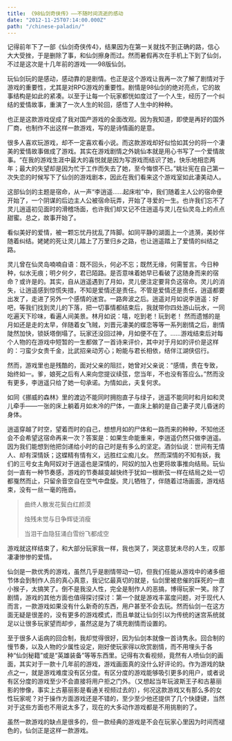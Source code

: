 ```yaml
---
title: 《98仙剑奇侠传》——不随时间流逝的感动
date: "2012-11-25T07:14:00.000Z"
path: "/chinese-paladin/"
---
```

记得前年下了一部《仙剑奇侠传4》，结果因为在第一关就找不到正确的路，信心大大受挫，于是删除了事，和仙剑擦身而过。然而暑假再次在手机上下到了仙剑，不过是这次是十几年前的游戏——98版仙剑。

玩仙剑玩的是感动，感动靠的是剧情。也正是这个游戏让我再一次了解了剧情对于游戏的重要性，尤其是对RPG游戏的重要性。剧情是98仙剑的绝对亮点，它的故事结构是如此的紧凑。以至于让每一个玩家都恍如度过了一个人生，经历了一个纠结的爱情故事，重演了一次人生的轮回，感悟了人生中的种种。

也正是这款游戏促成了我对国产游戏的全面改观。因为我知道，即使是再好的国外厂商，也制作不出这样一款游戏，写的是诗情画的是意。

很多人喜欢玩游戏，却不一定喜欢看小说。而这款游戏却好似恰如其分的将一个凄美的爱情故事做成了游戏。其实在游戏剧情之外姚仙本就是用心书写了一个爱情故事。“在我的游戏生涯中最大的喜悦就是因为写游戏而结识了她，快乐地相恋两年；最大的失望却是因为忙于工作而失去了她，至今悔恨不已。”姚壮宪在自己第一次失恋的时候写下了仙剑的游戏剧本，因此在我们看来这个游戏室如此凄美动人。

这部仙剑的主题是宿命，从一声“李逍遥……起床啦”中，我们随着主人公的宿命便开始了，一个阴谋的后边主人公被宿命玩弄，开始了寻爱的一生。也许我们忘不了灵儿逍遥初见面时的滑稽场面，也许我们却又记不住逍遥与灵儿在仙灵岛上的点点甜蜜。总之，故事开始了。

看似美好的爱情，被一颗忘忧丹扰乱了阵脚。如同平静的湖面上一个涟漪，美妙伴随着纠结。姥姥的死让灵儿踏上了万里归乡之路，也让逍遥踏上了爱情的纠结之路。

灵儿曾在仙灵岛喃喃自语：既不回头，何必不忘；既然无缘，何需誓言。今日种种，似水无痕；明夕何夕，君已陌路。是否意味着她早已看破了这随身而来的宿命？或许是的。其实，自从逍遥遇到了月如，灵儿便注定要背负这宿命。灵儿的消失，让逍遥感到惊慌失措，不知是爱情还是责任。不管是爱情还是责任，逍遥都要出发了，走进了另外一个感情的迷宫。一路奔波之后。逍遥对月如说李逍遥：好吧，等我们找到灵儿的下落，把一切事情都结束后，我就带你四处游山玩水，一同吃遍天下珍味，看遍人间美景。林月如说：嘻，吃到老！玩到老！ 然而遗憾的是月如还是走的太早，伴随着女飞贼，刘晋元凄美的蝶恋等等一系列剧情之后，剧情陡然加快，锁妖塔倒塌了。玩家还没回过神，月如便不在了。……游戏结束后对每个人物的在游戏中短暂的一生都做了一首诗来评价，其中对于月如的评价是这样的：刁蛮少女贵千金，比武招亲动芳心；盼能与君长相依，结伴江湖侠侣行。

然而，游戏里也是残酷的，面对父亲的阻拦，她曾对父亲说：“感情，贵在专致，始终如一。爹，娘死之后有人来向您提议续弦，您当年，不也没有答应么。”然而没有更多，李逍遥只给了她一句承诺。为情如此，夫复何求。

如同《挪威的森林》里的渡边不能同时拥抱直子与绿子，逍遥不能同时和月如和灵儿牵手——一张的床上躺着月如未冷的尸体，一直床上躺的是自己妻子灵儿昏迷的身体。

逍遥穿越了时空，望着而时的自己，想想月如的尸体和一路而来的种种，不知他还会不会希望这宿命再来一次？答案是：如果生命能重来，李逍遥仍然只做李逍遥。因为我们能想到他把剑递给小时的自己时是有多么的坚定。酒剑仙说：世间有无情人、却有深情妖；这蝶精有情有义，远胜红尘痴儿女。 然而深情的不知有妖，我们的三号女主角阿奴对于逍遥也是深情的，阿奴的加入也更将故事推向结局。玩仙剑一直有一种节奏感，游戏的节奏越变越快终于犹如一根断弦一样在结局之处一切都戛然而止，只留余音空自在空气中盘旋。灵儿牺牲了，伴随着过场画面，游戏结束，没有一丝一毫的拖沓。 

> 曲终人散发花鬓白红颜漠
>
> 烛残未觉与日争辉徒消瘦
>
> 当泪干血隐狂涌白雪纷飞都成空 

游戏就这样结束了，和大部分玩家我一样，我也哭了，哭这意犹未尽的人生，叹那凄凄惨惨的爱情。

仙剑是一款优秀的游戏，虽然几乎是剧情带动一切，但我们任能从游戏中的诸多细节体会到制作人员的真心真意，我记忆最真切的就是，仙剑里被悲催的踩死的一直小猴子，太搞笑了。倒不是我没人性，完全是制作人的恶搞，博得玩家一笑。除了剧情，游戏的其他方面也值得探讨探讨：第一个就是游戏丰富度问题，对于现代人而言，一款游戏如果没有什么新奇的东西，用户甚至不会去玩。然而仙剑一在这方面无疑是很差的，没有更多的游戏模式，而且单就让仙剑引以为传统的迷宫系统就足以让很多玩家望而却步，虽然这是为了填充剧情而设置的。

至于很多人诟病的回合制，我却觉得很好，因为仙剑本就像一首诗隽永。回合制的慢节奏，以及人物的少属性设定，刚好使玩家得以欣赏剧情，而不用埋头于各种“仙剑秘籍”或是“英雄装备”等等东西里。记得有次看视频，竟然有人喷仙剑的画面，其实对于一款十几年前的游戏，游戏画面真的没什么好评论的。作为游戏的缺点之一，就是游戏难度没有区分度。有区分度的游戏能够吸引更多的用户，或者说有区分度的游戏至少不会直接将用户拒之门外。（又想起当年玩波斯王子和古墓丽影的惨像，事实上古墓丽影是看通关视频过去的），何况这款游戏又有那么多的女性玩家呢？对于操作方面游戏还是不错的，至少至少他还提供了几个快捷键，当然对于这些方面也不用说太多了，现在的大多动作游戏都是不用挑剔的了。

虽然一款游戏的缺点是很多的，但一款经典的游戏是不会在玩家心里因为时间而褪色的，仙剑正是这样一款游戏。